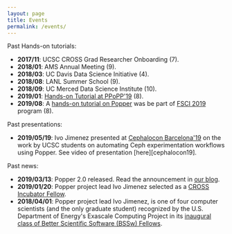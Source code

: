 ```yaml
---
layout: page
title: Events
permalink: /events/
---
```


Past Hands-on tutorials:

  * **2017/11**: UCSC CROSS Grad Researcher Onboarding (7).
  * **2018/01**: AMS Annual Meeting (9).
  * **2018/03**: UC Davis Data Science Initiative (4).
  * **2018/08**: LANL Summer School (9).
  * **2018/09**: UC Merced Data Science Institute (10).
  * **2019/01**: [Hands-on Tutorial at PPoPP'19][ppopp] (8).
  * **2019/08**: A [hands-on tutorial on Popper][fsci19] was be part 
    of [FSCI 2019](https://force11.org/fsci/2019/) program (8).

Past presentations:

  * **2019/05/19**: Ivo Jimenez presented at [Cephalocon 
    Barcelona'19](https://sched.co/MAKP) on the work by UCSC students 
    on automating Ceph experimentation workflows using Popper. See 
    video of presentation [here][cephalocon19].

Past news:

  * **2019/03/13**: Popper 2.0 released. Read the announcement in [our 
    blog](https://medium.com/getpopper/announcing-popper-2-0-a-github-actions-executioner-in-python-cf25620c021e).
  * **2019/01/20**: Popper project lead Ivo Jimenez selected as a 
    [CROSS Incubator 
    Fellow](https://cross.ucsc.edu/projects/index.html).
  * **2018/04/01**: Popper project lead Ivo Jimenez, is one of four 
    computer scientists (and the only graduate student) recognized by 
    the U.S. Department of Energy's Exascale Computing Project in its 
    [inaugural class of Better Scientific Software (BSSw) 
    Fellows](https://news.ucsc.edu/2018/02/bssw-fellow.html).

[ppopp]: https://ppopp19.sigplan.org/details/PPoPP-2019-Workshops-and-Tutorials/1/Tutorial-Creating-Repeatable-Reusable-Experimentation-Pipelines-With-Popper-Hands-on-Tutorial-
[fsci19]: https://www.force11.org/fsci/2019/course-abstracts#PM-B10

